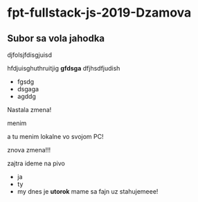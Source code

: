 # fpt-fullstack-js-2019-Dzamova

## Subor sa vola jahodka

djfolsjfdisgjuisd

hfdjuisghuthruitjig **gfdsga** dfjhsdfjudish

* fgsdg
* dsgaga
* agddg

Nastala zmena!

menim


a tu menim lokalne vo svojom PC!

znova zmena!!!

zajtra ideme na pivo
* ja
* ty
* my
dnes je **utorok**
mame sa fajn
uz stahujemeee!

